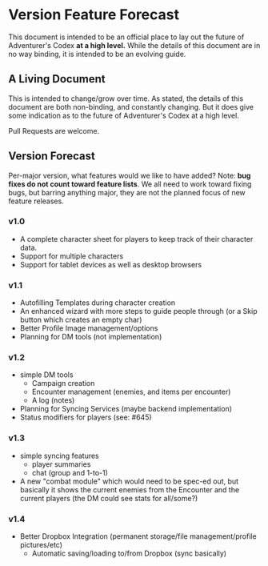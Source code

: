 # Version Feature Forecast

This document is intended to be an official place to lay out the future of Adventurer's Codex **at a high level.** While the details of this document are in no way binding, it is intended to be an evolving guide.


## A Living Document

This is intended to change/grow over time. As stated, the details of this document are both non-binding, and constantly changing. But it does give some indication as to the future of Adventurer's Codex at a high level.

Pull Requests are welcome.


## Version Forecast

Per-major version, what features would we like to have added? Note: **bug fixes do not count toward feature lists**. We all need to work toward fixing bugs, but barring anything major, they are not the planned focus of new feature releases.


### v1.0

- A complete character sheet for players to keep track of their character data.
- Support for multiple characters
- Support for tablet devices as well as desktop browsers


### v1.1

- Autofilling Templates during character creation
- An enhanced wizard with more steps to guide people through (or a Skip button which creates an empty char)
- Better Profile Image management/options
- Planning for DM tools (not implementation)


### v1.2

- simple DM tools
  - Campaign creation
  - Encounter management (enemies, and items per encounter)
  - A log (notes)
- Planning for Syncing Services (maybe backend implementation)
- Status modifiers for players (see: #645)


### v1.3

- simple syncing features
  - player summaries
  - chat (group and 1-to-1)
- A new "combat module" which would need to be spec-ed out, but basically it shows the current enemies from the Encounter and the current players (the DM could see stats for all/some?)


### v1.4

- Better Dropbox Integration (permanent storage/file management/profile pictures/etc)
  - Automatic saving/loading to/from Dropbox (sync basically)

